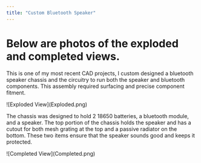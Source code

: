 ```yaml
---
title: "Custom Bluetooth Speaker"
---
```


<style>
    p.tagline {
        display: none;
    }
</style>

# Below are photos of the exploded and completed views.

This is one of my most recent CAD projects, I custom designed a bluetooth speaker chassis and the circuitry to run both the speaker and bluetooth components.
This assembly required surfacing and precise component fitment.

<div markdown="1" id="solidworks50">
![Exploded View](Exploded.png)
</div>

The chassis was designed to hold 2 18650 batteries, a bluetooth module, and a speaker. The top portion of the chassis holds the speaker and has a cutout for both mesh grating at the top and a passive radiator on the bottom. These two items ensure that the speaker sounds good and keeps it protected.

<div markdown="1" id="solidworks50">
![Completed View](Completed.png)
</div>
